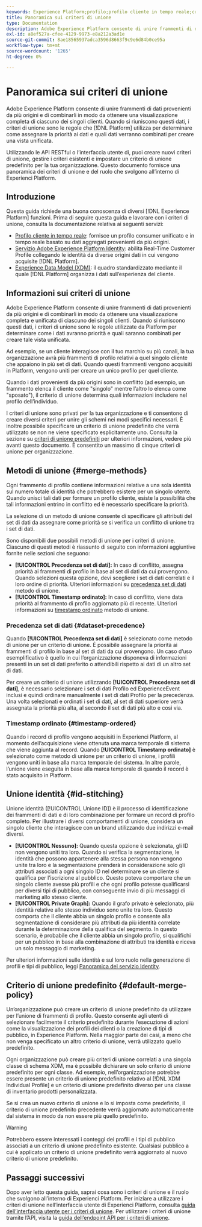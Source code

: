 ```yaml
---
keywords: Experience Platform;profilo;profilo cliente in tempo reale;criteri di unione;interfaccia utente;interfaccia utente;timestamp ordinato;precedenza set di dati
title: Panoramica sui criteri di unione
type: Documentation
description: Adobe Experience Platform consente di unire frammenti di dati provenienti da più origini e di combinarli per ottenere una visualizzazione completa dei singoli clienti. Quando si riuniscono questi dati, i criteri di unione sono le regole utilizzate da Platform per determinare come i dati avranno priorità e quali saranno combinati per creare la vista unificata.
exl-id: a8ef527a-cfee-4129-9973-e8a212a3ad1e
source-git-commit: 8ae18565937adca3596d8663f9c9e6d84b0ce95a
workflow-type: tm+mt
source-wordcount: '1265'
ht-degree: 0%

---
```


# Panoramica sui criteri di unione

Adobe Experience Platform consente di unire frammenti di dati provenienti da più origini e di combinarli in modo da ottenere una visualizzazione completa di ciascuno dei singoli clienti. Quando si riuniscono questi dati, i criteri di unione sono le regole che [!DNL Platform] utilizza per determinare come assegnare la priorità ai dati e quali dati verranno combinati per creare una vista unificata.

Utilizzando le API RESTful o l’interfaccia utente di, puoi creare nuovi criteri di unione, gestire i criteri esistenti e impostare un criterio di unione predefinito per la tua organizzazione. Questo documento fornisce una panoramica dei criteri di unione e del ruolo che svolgono all’interno di Experienci Platform.

## Introduzione

Questa guida richiede una buona conoscenza di diversi [!DNL Experience Platform] funzioni. Prima di seguire questa guida e lavorare con i criteri di unione, consulta la documentazione relativa ai seguenti servizi:

* [Profilo cliente in tempo reale](../home.md): fornisce un profilo consumer unificato e in tempo reale basato su dati aggregati provenienti da più origini.
* [Servizio Adobe Experience Platform Identity](../../identity-service/home.md): abilita Real-Time Customer Profile collegando le identità da diverse origini dati in cui vengono acquisite [!DNL Platform].
* [Experience Data Model (XDM)](../../xdm/home.md): il quadro standardizzato mediante il quale [!DNL Platform] organizza i dati sull’esperienza del cliente.

## Informazioni sui criteri di unione

Adobe Experience Platform consente di unire frammenti di dati provenienti da più origini e di combinarli in modo da ottenere una visualizzazione completa e unificata di ciascuno dei singoli clienti. Quando si riuniscono questi dati, i criteri di unione sono le regole utilizzate da Platform per determinare come i dati avranno priorità e quali saranno combinati per creare tale vista unificata.

Ad esempio, se un cliente interagisce con il tuo marchio su più canali, la tua organizzazione avrà più frammenti di profilo relativi a quel singolo cliente che appaiono in più set di dati. Quando questi frammenti vengono acquisiti in Platform, vengono uniti per creare un unico profilo per quel cliente.

Quando i dati provenienti da più origini sono in conflitto (ad esempio, un frammento elenca il cliente come &quot;singolo&quot; mentre l’altro lo elenca come &quot;sposato&quot;), il criterio di unione determina quali informazioni includere nel profilo dell’individuo.

I criteri di unione sono privati per la tua organizzazione e ti consentono di creare diversi criteri per unire gli schemi nei modi specifici necessari. È inoltre possibile specificare un criterio di unione predefinito che verrà utilizzato se non ne viene specificato esplicitamente uno. Consulta la sezione su [criteri di unione predefiniti](#default-merge-policy) per ulteriori informazioni, vedere più avanti questo documento. È consentito un massimo di cinque criteri di unione per organizzazione.

## Metodi di unione {#merge-methods}

Ogni frammento di profilo contiene informazioni relative a una sola identità sul numero totale di identità che potrebbero esistere per un singolo utente. Quando unisci tali dati per formare un profilo cliente, esiste la possibilità che tali informazioni entrino in conflitto ed è necessario specificare la priorità.

La selezione di un metodo di unione consente di specificare gli attributi del set di dati da assegnare come priorità se si verifica un conflitto di unione tra i set di dati.

Sono disponibili due possibili metodi di unione per i criteri di unione. Ciascuno di questi metodi è riassunto di seguito con informazioni aggiuntive fornite nelle sezioni che seguono:

* **[!UICONTROL Precedenza set di dati]:** In caso di conflitto, assegna priorità ai frammenti di profilo in base al set di dati da cui provengono. Quando selezioni questa opzione, devi scegliere i set di dati correlati e il loro ordine di priorità. Ulteriori informazioni su [precedenza set di dati](#dataset-precedence) metodo di unione.
* **[!UICONTROL Timestamp ordinato]:** In caso di conflitto, viene data priorità al frammento di profilo aggiornato più di recente. Ulteriori informazioni su [timestamp ordinato](#timestamp-ordered) metodo di unione.

### Precedenza set di dati {#dataset-precedence}

Quando **[!UICONTROL Precedenza set di dati]** è selezionato come metodo di unione per un criterio di unione. È possibile assegnare la priorità ai frammenti di profilo in base al set di dati da cui provengono. Un caso d’uso esemplificativo è quello in cui l’organizzazione disponeva di informazioni presenti in un set di dati preferito o attendibili rispetto ai dati di un altro set di dati.

Per creare un criterio di unione utilizzando **[!UICONTROL Precedenza set di dati]**, è necessario selezionare i set di dati Profilo ed ExperienceEvent inclusi e quindi ordinare manualmente i set di dati Profilo per la precedenza. Una volta selezionati e ordinati i set di dati, al set di dati superiore verrà assegnata la priorità più alta, al secondo il set di dati più alto e così via.

### Timestamp ordinato {#timestamp-ordered}

Quando i record di profilo vengono acquisiti in Experienci Platform, al momento dell’acquisizione viene ottenuta una marca temporale di sistema che viene aggiunta al record. Quando **[!UICONTROL Timestamp ordinato]** è selezionato come metodo di unione per un criterio di unione, i profili vengono uniti in base alla marca temporale del sistema. In altre parole, l’unione viene eseguita in base alla marca temporale di quando il record è stato acquisito in Platform.

## Unione identità {#id-stitching}

Unione identità ([!UICONTROL Unione ID]) è il processo di identificazione dei frammenti di dati e di loro combinazione per formare un record di profilo completo. Per illustrare i diversi comportamenti di unione, considera un singolo cliente che interagisce con un brand utilizzando due indirizzi e-mail diversi.

* **[!UICONTROL Nessuno]:** Quando questa opzione è selezionata, gli ID non vengono uniti tra loro. Quando si verifica la segmentazione, le identità che possono appartenere alla stessa persona non vengono unite tra loro e la segmentazione prenderà in considerazione solo gli attributi associati a ogni singolo ID nel determinare se un cliente si qualifica per l’iscrizione al pubblico. Questo poteva comportare che un singolo cliente avesse più profili e che ogni profilo potesse qualificarsi per diversi tipi di pubblico, con conseguente invio di più messaggi di marketing allo stesso cliente.
* **[!UICONTROL Private Graph]:** Quando il grafo privato è selezionato, più identità relative allo stesso individuo sono unite tra loro. Questo comporta che il cliente abbia un singolo profilo e consente alla segmentazione di considerare più attributi da più identità correlate durante la determinazione della qualifica del segmento. In questo scenario, è probabile che il cliente abbia un singolo profilo, si qualifichi per un pubblico in base alla combinazione di attributi tra identità e riceva un solo messaggio di marketing.

Per ulteriori informazioni sulle identità e sul loro ruolo nella generazione di profili e tipi di pubblico, leggi [Panoramica del servizio Identity](../../identity-service/home.md).

## Criterio di unione predefinito {#default-merge-policy}

Un’organizzazione può creare un criterio di unione predefinito da utilizzare per l’unione di frammenti di profilo. Questo consente agli utenti di selezionare facilmente il criterio predefinito durante l’esecuzione di azioni come la visualizzazione dei profili dei clienti o la creazione di tipi di pubblico, in Experience Platform. Nella maggior parte dei casi, a meno che non venga specificato un altro criterio di unione, verrà utilizzato quello predefinito.

Ogni organizzazione può creare più criteri di unione correlati a una singola classe di schema XDM, ma è possibile dichiarare un solo criterio di unione predefinito per ogni classe. Ad esempio, nell’organizzazione potrebbe essere presente un criterio di unione predefinito relativo al [!DNL XDM Individual Profile] e un criterio di unione predefinito diverso per una classe di inventario prodotti personalizzata.

Se si crea un nuovo criterio di unione e lo si imposta come predefinito, il criterio di unione predefinito precedente verrà aggiornato automaticamente dal sistema in modo da non essere più quello predefinito.

>[!WARNING]
>
>Potrebbero essere interessati i conteggi dei profili e i tipi di pubblico associati a un criterio di unione predefinito esistente. Qualsiasi pubblico a cui è applicato un criterio di unione predefinito verrà aggiornato al nuovo criterio di unione predefinito.

## Passaggi successivi

Dopo aver letto questa guida, saprai cosa sono i criteri di unione e il ruolo che svolgono all’interno di Experienci Platform. Per iniziare a utilizzare i criteri di unione nell’interfaccia utente di Experienci Platform, consulta [guida dell’interfaccia utente per i criteri di unione](ui-guide.md). Per utilizzare i criteri di unione tramite l’API, visita la [guida dell’endpoint API per i criteri di unione](../api/merge-policies.md).
